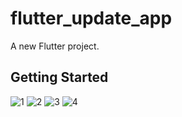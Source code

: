 # flutter_update_app

A new Flutter project.

## Getting Started


![1](https://user-images.githubusercontent.com/35971592/136009236-a554d0fb-87f0-4183-981b-ccacb87904de.jpg?v=4&s=200) 
![2](https://user-images.githubusercontent.com/35971592/136009242-42e94d9b-586a-47e9-be0f-c101dbf72bb4.jpg)
![3](https://user-images.githubusercontent.com/35971592/136009246-ea00a7d8-eb2c-4d11-a16a-61eb792d52bf.jpg)
![4](https://user-images.githubusercontent.com/35971592/136009254-55905efe-a9d1-463d-89ff-679a2d2226c5.jpg)
